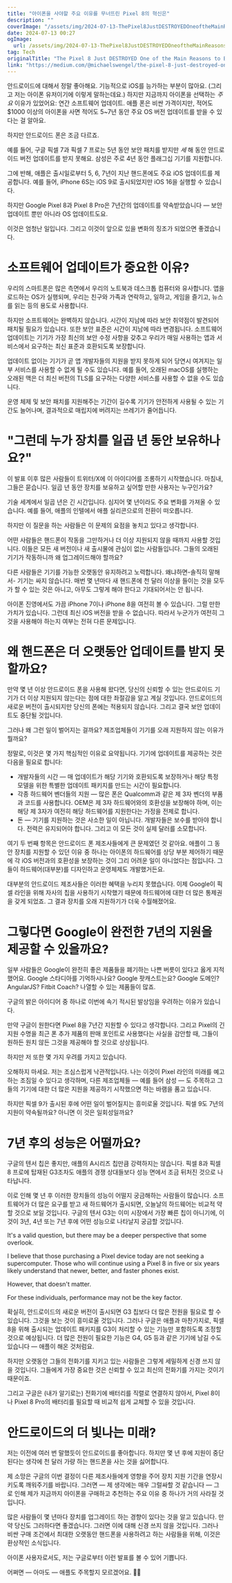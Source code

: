 ```yaml
---
title: "아이폰을 사야할 주요 이유를 무너뜨린 Pixel 8의 혁신은"
description: ""
coverImage: "/assets/img/2024-07-13-ThePixel8JustDESTROYEDOneoftheMainReasonstoBuyaniPhone_0.png"
date: 2024-07-13 00:27
ogImage: 
  url: /assets/img/2024-07-13-ThePixel8JustDESTROYEDOneoftheMainReasonstoBuyaniPhone_0.png
tag: Tech
originalTitle: "The Pixel 8 Just DESTROYED One of the Main Reasons to Buy an iPhone"
link: "https://medium.com/@michaelswengel/the-pixel-8-just-destroyed-one-of-the-main-reasons-to-buy-an-iphone-9946586cc41b"
---
```



안드로이드에 대해서 정말 좋아해요. 기능적으로 iOS를 능가하는 부분이 많아요. (그리고 저는 아이폰 유저이기에 이렇게 말하는데요.) 하지만 지금까지 아이폰을 선택하는 *주요* 이유가 있었어요: 연간 소프트웨어 업데이트. 애플 폰은 비싼 가격이지만, 적어도 $1000 이상의 아이폰을 사면 적어도 5~7년 동안 주요 OS 버전 업데이트를 받을 수 있다는 걸 알아요. 

하지만 안드로이드 폰은 조금 다르죠. 

예를 들어, 구글 픽셀 7과 픽셀 7 프로는 5년 동안 보안 패치를 받지만 *세* 해 동안 안드로이드 버전 업데이트를 받지 못해요. 삼성은 주로 4년 동안 플래그십 기기를 지원합니다.

<div class="content-ad"></div>

그에 반해, 애플은 출시일로부터 5, 6, 7년이 지난 핸드폰에도 주요 iOS 업데이트를 제공합니다. 예를 들어, iPhone 6S는 iOS 9로 출시되었지만 iOS 16을 실행할 수 있습니다.

하지만 Google Pixel 8과 Pixel 8 Pro은 7년간의 업데이트를 약속받았습니다 — 보안 업데이트 뿐만 아니라 OS 업데이트도요.

이것은 엄청난 일입니다. 그리고 이것이 앞으로 있을 변화의 징조가 되었으면 좋겠습니다.

# 소프트웨어 업데이트가 중요한 이유?

<div class="content-ad"></div>

우리의 스마트폰은 많은 측면에서 우리의 노트북과 데스크톱 컴퓨터와 유사합니다. 앱을 로드하는 OS가 실행되며, 우리는 친구와 가족과 연락하고, 일하고, 게임을 즐기고, 뉴스를 읽는 등의 용도로 사용합니다.

하지만 소프트웨어는 완벽하지 않습니다. 시간이 지남에 따라 보안 취약점이 발견되어 패치될 필요가 있습니다. 또한 보안 표준은 시간이 지남에 따라 변경됩니다. 소프트웨어 업데이트는 기기가 가장 최신의 보안 수정 사항을 갖추고 우리가 매일 사용하는 앱과 서비스에서 요구하는 최신 표준과 호환되도록 보장합니다.

업데이트 없이는 기기가 곧 앱 개발자들의 지원을 받지 못하게 되어 당연시 여겨지는 일부 서비스를 사용할 수 없게 될 수도 있습니다. 예를 들어, 오래된 macOS를 실행하는 오래된 맥은 더 최신 버전의 TLS를 요구하는 다양한 서비스를 사용할 수 없을 수도 있습니다.

운영 체제 및 보안 패치를 지원해주는 기간이 길수록 기기가 안전하게 사용될 수 있는 기간도 늘어나며, 결과적으로 매립지에 버려지는 쓰레기가 줄어듭니다.

<div class="content-ad"></div>

# "그런데 누가 장치를 일곱 년 동안 보유하나요?"

이 발표 이후 많은 사람들이 트위터/X에 이 아이디어를 조롱하기 시작했습니다. 마침내, 그들은 묻습니다. 일곱 년 동안 장치를 보유하고 싶어할 만한 사용자는 누구인가요?

기술 세계에서 일곱 년은 긴 시간입니다. 심지어 몇 년이라도 주요 변화를 가져올 수 있습니다. 예를 들어, 애플의 인텔에서 애플 실리콘으로의 전환이 떠오릅니다.

하지만 이 질문을 하는 사람들은 이 문제의 요점을 놓치고 있다고 생각합니다.

<div class="content-ad"></div>

어떤 사람들은 핸드폰이 작동을 그만하거나 더 이상 지원되지 않을 때까지 사용할 것입니다. 이들은 모든 새 버전이나 새 출시물에 관심이 없는 사람들입니다. 그들의 오래된 기기가 작동하니까 왜 업그레이드해야 할까요?

다른 사람들은 기기를 가능한 오랫동안 유지하려고 노력합니다. 왜냐하면-솔직히 말해서- 기기는 싸지 않습니다. 매번 몇 년마다 새 핸드폰에 천 달러 이상을 들이는 것을 모두가 할 수 있는 것은 아니고, 아무도 그렇게 해야 한다고 기대되어서는 안 됩니다.

아이폰 진영에서도 가끔 iPhone 7이나 iPhone 8을 여전히 볼 수 있습니다. 그럴 만한 가치가 있습니다. 그런데 최신 iOS 버전을 받을 수 없습니다. 따라서 누군가가 여전히 그것을 사용해야 하는지 여부는 전혀 다른 문제입니다.

# 왜 핸드폰은 더 오랫동안 업데이트를 받지 못할까요?

<div class="content-ad"></div>

만약 몇 년 이상 안드로이드 폰을 사용해 왔다면, 당신의 신뢰할 수 있는 안드로이드 기기가 더 이상 지원되지 않는다는 점에 대한 좌절감을 알고 계실 것입니다. 안드로이드의 새로운 버전이 출시되지만 당신의 폰에는 적용되지 않습니다. 그리고 결국 보안 업데이트도 중단될 것입니다.

그러나 왜 그런 일이 벌어지는 걸까요? 제조업체들이 기기를 오래 지원하지 않는 이유가 뭘까요?

정말로, 이것은 몇 가지 핵심적인 이유로 요약됩니다. 기기에 업데이트를 제공하는 것은 다음을 필요로 합니다:

- 개발자들의 시간 — 매 업데이트가 해당 기기와 호환되도록 보장하거나 해당 특정 모델을 위한 특별한 업데이트 패키지를 만드는 시간이 필요합니다.
- 각종 하드웨어 벤더들의 지원 — 많은 폰은 Qualcomm과 같은 제 3자 벤더의 부품과 코드를 사용합니다. OEM은 제 3자 하드웨어와의 호환성을 보장해야 하며, 이는 해당 제 3자가 여전히 해당 하드웨어를 지원한다는 가정을 전제로 합니다.
- 돈 — 기기를 지원하는 것은 사소한 일이 아닙니다. 개발자들은 보수를 받아야 합니다. 전력은 유지되어야 합니다. 그리고 이 모든 것이 실제 달러를 소모합니다.

<div class="content-ad"></div>

여기 두 번째 항목은 안드로이드 폰 제조사들에게 큰 문제였던 것 같아요. 애플이 그 동안 장치를 지원할 수 있던 이유 중 하나는 아이폰의 하드웨어를 상당 부분 제어하기 때문에 각 iOS 버전과의 호환성을 보장하는 것이 그리 어려운 일이 아니었다는 점입니다. 그들이 하드웨어(대부분)를 디자인하고 운영체제도 개발했거든요.

대부분의 안드로이드 제조사들은 이러한 혜택을 누리지 못했습니다. 이제 Google이 픽셀 라인을 위해 자사의 칩을 사용하기 시작했기 때문에 하드웨어에 대한 더 많은 통제권을 갖게 되었죠. 그 결과 장치를 오래 지원하기가 더욱 수월해졌어요.

# 그렇다면 Google이 완전한 7년의 지원을 제공할 수 있을까요?

일부 사람들은 Google이 완전히 좋은 제품들을 폐기하는 나쁜 버릇이 있다고 옳게 지적했어요. Google 스타디아를 기억하시나요? Google 팟캐스트는요? Google 도메인? AngularJS? Fitbit Coach? 나열할 수 있는 제품들이 많죠.

<div class="content-ad"></div>

구글의 밝은 아이디어 중 하나로 이번에 속기 적시된 발상임을 우려하는 이유가 있습니다.

만약 구글이 원한다면 Pixel 8을 7년간 지원할 수 있다고 생각합니다. 그리고 Pixel의 긴 지원 수명을 최근 폰 추가 제품의 판매 포인트로 사용했다는 사실을 감안할 때, 그들이 원하든 원치 않든 그것을 제공해야 할 것으로 상상됩니다.

하지만 저 또한 몇 가지 우려를 가지고 있습니다.

오해하지 마세요. 저는 조심스럽게 낙관적입니다. 나는 이것이 Pixel 라인의 미래를 예고하는 조짐일 수 있다고 생각하며, 다른 제조업체들 — 예를 들어 삼성 — 도 주목하고 그들의 기기에 대한 더 많은 지원을 제공하기 시작했으면 하는 바램을 품고 있습니다.

<div class="content-ad"></div>

하지만 픽셀 9가 출시된 후에 어떤 일이 벌어질지는 흥미로울 것입니다. 픽셀 9도 7년의 지원이 약속될까요? 아니면 이 것은 일회성일까요?

# 7년 후의 성능은 어떨까요?

구글의 텐서 칩은 좋지만, 애플의 A시리즈 칩만큼 강력하지는 않습니다. 픽셀 8과 픽셀 8 프로에 탑재된 G3조차도 애플의 경쟁 상대들보다 성능 면에서 조금 뒤처진 것으로 나타납니다.

이로 인해 몇 년 후 이러한 장치들의 성능이 어떨지 궁금해하는 사람들이 많습니다. 소프트웨어가 더 많은 요구를 받고 새 하드웨어가 출시되면, 오늘날의 하드웨어는 비교적 약할 것으로 보일 것입니다. 구글의 텐서 G3는 이미 시장에서 가장 빠른 칩이 아니기에, 이것이 3년, 4년 또는 7년 후에 어떤 성능으로 나타날지 궁금할 것입니다.

<div class="content-ad"></div>

It's a valid question, but there may be a deeper perspective that some overlook.

I believe that those purchasing a Pixel device today are not seeking a supercomputer. Those who will continue using a Pixel 8 in five or six years likely understand that newer, better, and faster phones exist.

However, that doesn't matter.

For these individuals, performance may not be the key factor.

<div class="content-ad"></div>

확실히, 안드로이드의 새로운 버전이 출시되면 G3 칩보다 더 많은 전원을 필요로 할 수 있습니다. 그것을 보는 것이 흥미로울 것입니다. 그러나 구글은 애플과 마찬가지로, 픽셀 8을 위해 출시되는 업데이트 패키지를 G3이 처리할 수 있는 기능만 포함하도록 조정할 것으로 예상됩니다. 더 많은 전원이 필요한 기능은 G4, G5 등과 같은 기기에 남길 수도 있습니다 — 애플이 해온 것처럼요.

하지만 오랫동안 그들의 전화기를 지키고 있는 사람들은 그렇게 세밀하게 신경 쓰지 않을 것입니다. 그들에게 가장 중요한 것은 신뢰할 수 있고 최신의 전화기를 가지는 것이기 때문이죠.

그리고 구글은 (내가 알기로는) 전화기에 배터리를 직렬로 연결하지 않아서, Pixel 8이나 Pixel 8 Pro의 배터리를 필요할 때 비교적 쉽게 교체할 수 있을 것입니다.

# 안드로이드의 더 빛나는 미래?

<div class="content-ad"></div>

저는 이전에 여러 번 말했듯이 안드로이드를 좋아합니다. 하지만 몇 년 후에 지원이 중단된다는 생각에 천 달러 가량 하는 핸드폰을 사는 것을 싫어합니다.

제 소망은 구글의 이번 결정이 다른 제조사들에게 영향을 주어 장치 지원 기간을 연장시키도록 깨워주기를 바랍니다. 그러면 — 제 생각에는 매우 그럴싸할 것 같습니다 — 그로 인해 제가 지금까지 아이폰을 구매하고 추천하는 주요 이유 중 하나가 거의 사라질 것입니다.

많은 사람들이 몇 년마다 장치를 업그레이드 하는 경향이 있다는 것을 알고 있습니다. 만약 당신도 그러하다면 좋겠습니다. 그러면 이에 대해 신경 쓰지 않을 것입니다. 그러나 비싼 구매 조건에서 최대한 오랫동안 핸드폰을 사용하려고 하는 사람들을 위해, 이것은 환상적인 소식입니다.

아이폰 사용자로서도, 저는 구글로부터 이런 발표를 볼 수 있어 기쁩니다.

<div class="content-ad"></div>

어쩌면 — 아마도 — 애플도 주목할지 모르겠어요. 🍎✨